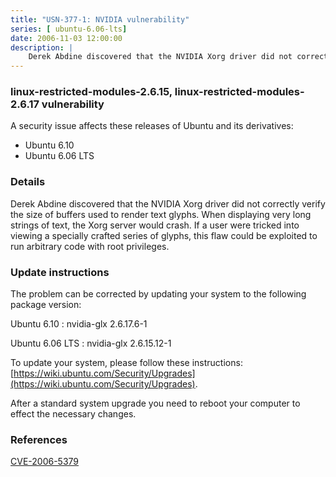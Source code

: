 ```yaml
---
title: "USN-377-1: NVIDIA vulnerability"
series: [ ubuntu-6.06-lts]
date: 2006-11-03 12:00:00
description: |
    Derek Abdine discovered that the NVIDIA Xorg driver did not correctly  verify the size of buffers used to render text glyphs.  When displaying  very long strings of text, the Xorg server would crash.  If a user were  tricked into viewing a specially crafted series of glyphs, this flaw  could be exploited to run arbitrary code with root privileges.
--- 
```

 
 


### linux-restricted-modules-2.6.15, linux-restricted-modules-2.6.17 vulnerability

A security issue affects these releases of Ubuntu and its derivatives:

* Ubuntu 6.10
* Ubuntu 6.06 LTS

### Details

Derek Abdine discovered that the NVIDIA Xorg driver did not correctly verify the size of buffers used to render text glyphs. When displaying very long strings of text, the Xorg server would crash. If a user were tricked into viewing a specially crafted series of glyphs, this flaw could be exploited to run arbitrary code with root privileges.

### Update instructions

The problem can be corrected by updating your system to the following package version:

Ubuntu 6.10
 : nvidia-glx <span>2.6.17.6-1</span>

Ubuntu 6.06 LTS
 : nvidia-glx <span>2.6.15.12-1</span>

To update your system, please follow these instructions: [https://wiki.ubuntu.com/Security/Upgrades](https://wiki.ubuntu.com/Security/Upgrades).

After a standard system upgrade you need to reboot your computer to effect the necessary changes.

### References

 
 [CVE-2006-5379](http://people.ubuntu.com/~ubuntu-security/cve/CVE-2006-5379)
 


